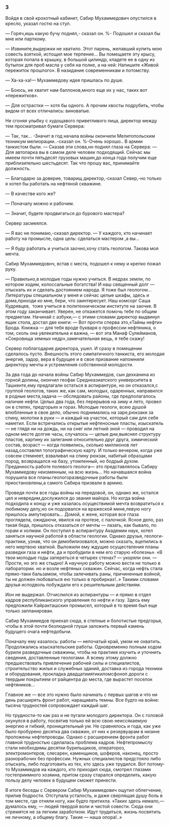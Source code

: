 ### 3

Войдя в свой крохотный кабинет, Сабир Мухаммедович опустился в кресло, указал гостю на стул.

— Горяч,ишь какую бучу поднял,- сказал он.
%- Подошел и сказал бы мне или парткому.

— Извините,выдержки не хватило.
Этот парень, желавший купить мою совесть взяткой, истощил мое терпение...
Вы помещаете эту крысу, которая попала в крышку, в большой цилиндр, кладете ее в одну из бутылок для проб масла у себя на полке, а на ней:
Напишите «Живой пережиток прошлого».
В назидание современникам и потомству.

— Ха-ха-ха!— Мухаммедову идея пришлась по душе.

— Боюсь, не хватит нам баллонов,много еще их у нас, таких вот «пережитков».

— Для острастки — хотя бы одного.
А прочим хвосты подрубить, чтобы видом от всех отличались: виноватые.

Не сгоняя улыбку с худощавого приветливого лица, директор между тем просматривал бумаги Сервера:

— Так, так...
-Значит в год начала войны окончили Мелитопольским техникум мелиорации..-сказал он.
%-Очень хорошо..
В армии танкистом были.
— Сказав эти слова,нн поднял глаза на Сервера:
— Для автопарка вы в самом деле человек подходящий.
Сейчас мы имеем почти пятьдесят грузовых машин,до конца года получим еще приблизительно шестьдесят.
Так что прошу вас, принимайте должность.

— Благодарю за доверие, товарищ директор,-сказал Север,-но только я хотел бы работать на нефтяной скважине.

— В качестве кого же?

— Поначалу можно и рабочим.

— Значит, будете продвигаться до бурового мастера?

Сервер засмеялся.



— Я вас не понимаю,-сказал директор.
— У каждого, кто начинает работу на промысле, одна цель: сделаться мастером ,а вы...

— Я буду работать и учиться заочно,хочу стать геологом.
Такова моя мечта.


Сабир Мухаммедовнч, встав с места, подошел к нему и крепко пожал руку.

— Правильно,в молодые годы нужно учиться.
В недрах земли, по котором ходим, колоссальные богатства!
И наш священный долг — отыскать их и сделать достоянием народа.
Я тоже был геологом...
Литературы специальном у меня и сейчас целые шкафы, здесь и дома,приходи ко мне, бери, что заинтересует.
Наш комсорг Саша Кудрявцев,  тоже учиться в политехническом институте на заочке.
В этом году заканчивает.
Уверен, не откажется помочь тебе по общим предметам.
Начинай с азбуки,— с этими словами директор выдвинул ящик стола, достал две книги:
— Вот прочти сперва это,«Тайны нефти» Брода.
Книжка — для тебя вроде букваря о профессии нефтяника, о том, сколь она увлекательна и важна, — вот эта Манаф Сулейманов, «Сокровища земных недр»,замечательная вещь, я тебе скажу!

Сервер поблагодарив директора, ушел.
И сразу в помещении сделалось пусто.
Внешность этого симпатичного танкиста, его молодая энергия, задор, вера в будущее и в свое призвание напомнили директору мечты и устремления собственной молодости.

За два года до начала войны Сабир Мухаммедов, сын дехканина из горной долины, окончил геофак Среднеазиатского университета в Ташкенте,ему предлагали остаться в аспирантуре, но он отказался,с группой геологов, таких же, как сам, молодых, одаренных, направился в родные места,задача — обследовать районы, где предполагалось наличие нефти.
Целых два года, без перерывов на зиму и лето, провел он в степях, предгорьях и горах.
Молодые геологи, всею душой влюбленные в свое дело, обычно поднимались на заре,рюкзаки за спину, молотки в руки — и каждый на участок, который сам для себя наметил.
Если встречались открытые нефтеносные пласты, изыскатель — не глядя ни на дождь, ни на снег или летний зной — проводил на одном месте долгие часы, случалось — целые дни,выяснял структуру пластов, картину их залегания относительно друг друга, химический состав, возраст — когда появились, сколько миллионов лет назад,составлял топографическую карту.
И только вечером, когда уже совсем стемнеет, взваливал на спину рюкзак, набитый образцами пород, возвращался на базу, утомленный, но бодрый духом.
Преданность работе полевого геолога— это представлялось Сабиру Мухаммедову неизменным, на всю жизнь...
Но начавшаяся война порушила все планы:геологоразведочные работы были приостановлены,а самого Сабира призвали в армию.

Проведя почти все годы войны на передовой, он, однако же, остался цел и невредим,дослужился до звания майора.
Но когда война подходила к концу и уже казалась осуществимой мечта возвратиться к любимому делу,но он подорвался на вражеской мине,левую ногу пришлось ампутировать...
Домой, к жене, которая все глаза проглядела, ожидаючи, явился на протезе, с палочкой.
Ясное дело, раз такая беда, пришлось отказаться от мечты — лазать, как бывало, по горам и холмам.
Он поступил в аспирантуру Академии наук, хотел заняться научной работой в области геологии.
Однако друзья, геологи-практики, узнав, что он демобилизовался, можно сказать, вцепились в него мертвою хваткой.
Выложили ему ждущие осуществления планы разведки газа и нефти, да и пробудили в нем его старую «болезнь».
«В твои молодые годы запереться в четырех стенах?
— укоряли они.
— Прости, но эго же стыдно!
А научную работу можно вести не только в лаборатории.
но и возле нефтяных скважин.
Сейчас, когда нефть стала прямо-таки бальзамом, чтобы залечивать раны, причиненные войной, ты не должен любоваться ею только в пробирках!..» Такими словами друзья исподволь побуждали его к решительным действиям.

Ион не выдержал.
Отчислился из аспирантуры — и прямо в отдел кадров республиканского управления по нефти и газу.
Здесь ему предложили Кайракташскин промысел, который в то время был еще только запланирован.

Сабир Мухаммедов приехал сюда, в степные и болотистые предгорья, чтобы в этой почти безлюдной глуши заложить первый камень будущего очага нефтедобычи.

Поначалу ему казалось: работы — непочатый край, умом не охватить.
Продолжались изыскательские работы.
Одновременно полным ходом бурили разведочные скважины, чтобы на практике изучить и уточнить сведения, доставленные геологами.
А всему этому должно предшествовать привлечение рабочей силы и специалистов, строительство жилья и служебных зданий, доставка из города техники и оборудования, прокладка двадцатииятикиломсфоноп дороги с твердым покрытием от райцентра до места, где вырастет поселок нефтяников...

Главное же — все это нужно было начинать с первых шагов и что ни день расширять фронт работ, наращивать темны.
Все будто на войне: тысяча трудностей сопровождает каждый шаг.

Но трудности-то как раз и не пугали молодого директора.
Он с головой окунулся в работу, посвятив только ей всю свою неиссякаемую энергию и гибкий, проницательный ум.
Не сравнялось и года, как уже было пробурено десятка два скважин, от них к резервуарам в низине проложены нефтепроводы.
Однако с расширением фронта работ главной трудностью сделалась проблема кадров.
Нефтепромыслу стали необходимы десятки бурильщиков, оператороз, электромонтеров, слесарен, каменщиков, шоферов, наконец, просто разнорабочих без профессии.
Нужных специалистов предстояло либо отыскать, либо подготовить из тех, кто здесь уже трудился.
Вот потому-то Мухаммедов иа каждого, кто приходил сюда, смотрел глазами гостеприимного хозяина, притом сразу старался определить, какую пользу делу человек в будущем сможет принести.

В итоге беседы с Сервером Сабир Мухаммедович ощутил облегчение, прилив бодрости.
Отступала усталость, и даже сверлящая душу боль в том месте, где отняли ногу, как будто притихла.
«Таких здесь немало,— думалось ему, — людей твердой воли и чистой совести.
Сюда они стремятся не за легким заработком.
Идут трудиться, жизнь посвятить не личному, а общему благу.
Такие — наша опора!..»
